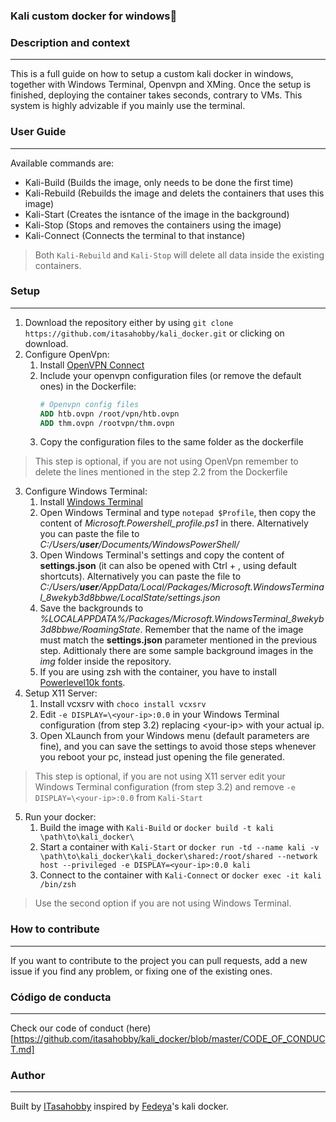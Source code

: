 ### Kali custom docker for windows🐳
### Description and context
---
This is a full guide on how to setup a custom kali docker in windows, together with Windows Terminal, Openvpn and XMing. Once the setup is finished, deploying the container takes seconds, contrary to VMs.
This system is highly advizable if you mainly use the terminal.

### User Guide
---
Available commands are:
* Kali-Build (Builds the image, only needs to be done the first time)
* Kali-Rebuild (Rebuilds the image and delets the containers that uses this image)
* Kali-Start (Creates the isntance of the image in the background)
* Kali-Stop (Stops and removes the containers using the image)
* Kali-Connect (Connects the terminal to that instance)

> Both `Kali-Rebuild` and `Kali-Stop` will delete all data inside the existing containers. 
### Setup
---
1. Download the repository either by using `git clone https://github.com/itasahobby/kali_docker.git` or clicking on download.
2. Configure OpenVpn:
    1. Install [OpenVPN Connect](https://openvpn.net/client-connect-vpn-for-windows/)
    2. Include your openvpn configuration files (or remove the default ones) in the Dockerfile:
        ```Dockerfile
        # Openvpn config files
        ADD htb.ovpn /root/vpn/htb.ovpn
        ADD thm.ovpn /rootvpn/thm.ovpn
        ``` 
    3. Copy the configuration files to the same folder as the dockerfile
> This step is optional, if you are not using OpenVpn remember to delete the lines mentioned in the step 2.2 from the Dockerfile 
3. Configure Windows Terminal:
    1. Install [Windows Terminal](https://www.microsoft.com/es-es/p/windows-terminal/9n0dx20hk701#)
    2. Open Windows Terminal and type `notepad $Profile`, then copy the content of _Microsoft.Powershell_profile.ps1_ in there. Alternatively you can paste the file to *C:/Users/**user**/Documents/WindowsPowerShell/*
    3. Open Windows Terminal's settings and copy the content of **settings.json** (it can also be opened with Ctrl + , using default shortcuts). Alternatively you can paste the file to *C:/Users/**user**/AppData/Local/Packages/Microsoft.WindowsTerminal_8wekyb3d8bbwe/LocalState/settings.json*
    4. Save the backgrounds to *%LOCALAPPDATA%/Packages/Microsoft.WindowsTerminal_8wekyb3d8bbwe/RoamingState*. Remember that the name of the image must match the **settings.json** parameter mentioned in the previous step. Adittionaly there are some sample background images in the *img* folder inside the repository.
    5. If you are using zsh with the container, you have to install [Powerlevel10k fonts](https://github.com/romkatv/powerlevel10k#manual-font-installation).
4. Setup X11 Server:
    1. Install vcxsrv with `choco install vcxsrv`
    2. Edit `-e DISPLAY=\<your-ip>:0.0` in your Windows Terminal configuration (from step 3.2) replacing \<your-ip> with your actual ip.
    3. Open XLaunch from your Windows menu (default parameters are fine), and you can save the settings to avoid those steps whenever you reboot your pc, instead just opening the file generated.
> This step is optional, if you are not using X11 server edit your Windows Terminal configuration (from step 3.2) and remove `-e DISPLAY=\<your-ip>:0.0` from `Kali-Start` 
5. Run your docker:
    1. Build the image with `Kali-Build` or ` docker build -t kali \path\to\kali_docker\ `
    2. Start a container with `Kali-Start`  or `docker run -td --name kali -v \path\to\kali_docker\kali_docker\shared:/root/shared --network host --privileged -e DISPLAY=<your-ip>:0.0 kali `
    3. Connect to the container with `Kali-Connect` or `docker exec -it kali /bin/zsh`
> Use the second option if you are not using Windows Terminal.

### How to contribute
---
If you want to contribute to the project you can pull requests, add a new issue if you find any problem, or fixing one of the existing ones.

### Código de conducta 
---

Check our code of conduct (here)[https://github.com/itasahobby/kali_docker/blob/master/CODE_OF_CONDUCT.md]

### Author
---
Built by [ITasahobby]() inspired by [Fedeya](https://github.com/Fedeya)'s kali docker.